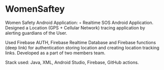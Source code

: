 # WomenSaftey
Women Safety Android Application:
◦ Realtime SOS Android Application. Designed a Location (GPS + Cellular Network) tracing application by alerting guardians of the User.

 Used Firebase AUTH, Firebase Realtime Database and Firebase functions (deep link) for authentication storing location and creating location tracking links. Developed as a part of two members team.
 
Stack used: Java, XML, Android Studio, Firebase, GitHub actions.
